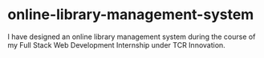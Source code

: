 # online-library-management-system
I have designed an online library management system during the course of my Full Stack Web Development Internship under TCR Innovation.
